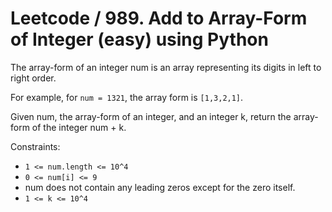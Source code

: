 # Leetcode / 989. Add to Array-Form of Integer (easy) using Python

The array-form of an integer num is an array representing its digits in left to right order.

For example, for `num = 1321`, the array form is `[1,3,2,1]`.

Given num, the array-form of an integer, and an integer k, return the array-form of the integer num + k.

Constraints:

- `1 <= num.length <= 10^4`
- `0 <= num[i] <= 9`
- num does not contain any leading zeros except for the zero itself.
- `1 <= k <= 10^4`